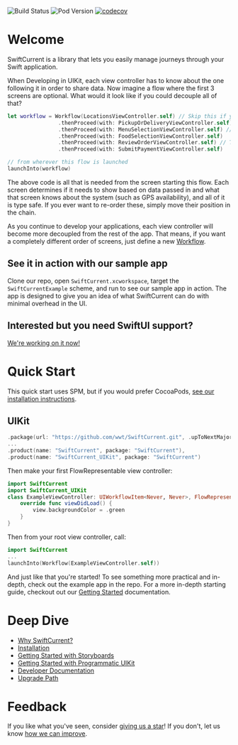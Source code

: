 ![Build Status](https://github.com/wwt/SwiftCurrent/actions/workflows/CI.yml/badge.svg?branch=main)
![Pod Version](https://img.shields.io/cocoapods/v/SwiftCurrent.svg?style=popout)
[![codecov](https://codecov.io/gh/wwt/SwiftCurrent/branch/main/graph/badge.svg?token=04Q5KSHict)](https://codecov.io/gh/wwt/SwiftCurrent)

# Welcome

SwiftCurrent is a library that lets you easily manage journeys through your Swift application.

When Developing in UIKit, each view controller has to know about the one following it in order to share data.  Now imagine a flow where the first 3 screens are optional.  What would it look like if you could decouple all of that?

```swift
let workflow = Workflow(LocationsViewController.self) // Skip this if you have GPS
                .thenProceed(with: PickupOrDeliveryViewController.self) // Skip this if you only have 1 choice
                .thenProceed(with: MenuSelectionViewController.self) // Skip this for new stores
                .thenProceed(with: FoodSelectionViewController.self)
                .thenProceed(with: ReviewOrderViewController.self) // This lets you edit anything you've already picked
                .thenProceed(with: SubmitPaymentViewController.self)

// from wherever this flow is launched
launchInto(workflow)
```
The above code is all that is needed from the screen starting this flow. Each screen determines if it needs to show based on data passed in and what that screen knows about the system (such as GPS availability), and all of it is type safe. If you ever want to re-order these, simply move their position in the chain.

As you continue to develop your applications, each view controller will become more decoupled from the rest of the app.  That means, if you want a completely different order of screens, just define a new [Workflow](https://wwt.github.io/SwiftCurrent/Classes/Workflow.html).

## See it in action with our sample app

Clone our repo, open `SwiftCurrent.xcworkspace`, target the `SwiftCurrentExample` scheme, and run to see our sample app in action. The app is designed to give you an idea of what SwiftCurrent can do with minimal overhead in the UI.

## Interested but you need SwiftUI support?

[We're working on it now!](https://github.com/wwt/SwiftCurrent/milestone/2)

# Quick Start

This quick start uses SPM, but if you would prefer CocoaPods, [see our installation instructions](https://github.com/wwt/SwiftCurrent/wiki/Installation).

## UIKit

```swift
.package(url: "https://github.com/wwt/SwiftCurrent.git", .upToNextMajor(from: "4.0.0")),
...
.product(name: "SwiftCurrent", package: "SwiftCurrent"),
.product(name: "SwiftCurrent_UIKit", package: "SwiftCurrent")
```
Then make your first FlowRepresentable view controller:
```swift
import SwiftCurrent
import SwiftCurrent_UIKit
class ExampleViewController: UIWorkflowItem<Never, Never>, FlowRepresentable {
    override func viewDidLoad() {
        view.backgroundColor = .green
    }
}
```
Then from your root view controller, call: 
```swift
import SwiftCurrent
...
launchInto(Workflow(ExampleViewController.self))
```

And just like that you're started!  To see something more practical and in-depth, check out the example app in the repo.  For a more in-depth starting guide, checkout out our [Getting Started](https://github.com/wwt/SwiftCurrent/wiki/getting-started) documentation.

# Deep Dive

- [Why SwiftCurrent?](https://github.com/wwt/SwiftCurrent/wiki/Why-This-Library%3F)
- [Installation](https://github.com/wwt/SwiftCurrent/wiki/Installation)
- [Getting Started with Storyboards](https://github.com/wwt/SwiftCurrent/wiki/getting-started)
- [Getting Started with Programmatic UIKit](https://github.com/wwt/SwiftCurrent/wiki/Getting-Started-with-Programmatic-UIKit)
- [Developer Documentation](https://wwt.github.io/SwiftCurrent/index.html)
- [Upgrade Path](https://github.com/wwt/SwiftCurrent/blob/main/UPGRADE_PATH.md)

# Feedback

If you like what you've seen, consider [giving us a star](https://github.com/wwt/SwiftCurrent/stargazers)! If you don't, let us know [how we can improve](https://github.com/wwt/SwiftCurrent/discussions/new).